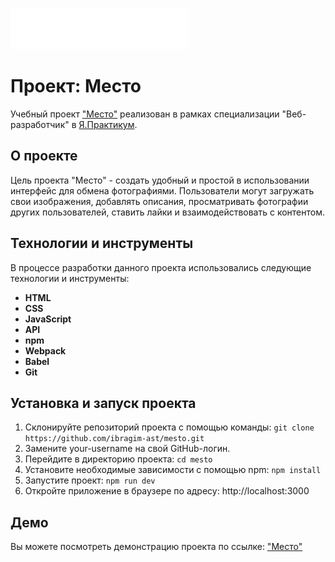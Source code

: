 ![Logo](./src/images/logo.svg)
# Проект: Место

Учебный проект ["Место"](https://ibragim-ast.github.io/mesto/) реализован в рамках специализации "Веб-разработчик" в [Я.Практикум](https://practicum.yandex.ru/).

## О проекте
Цель проекта "Место" - создать удобный и простой в использовании интерфейс для обмена фотографиями. Пользователи могут загружать свои изображения, добавлять описания, просматривать фотографии других пользователей, ставить лайки и взаимодействовать с контентом.

## Технологии и инструменты
В процессе разработки данного проекта использовались следующие технологии и инструменты:
* **HTML**
* **CSS**
* **JavaScript**
* **API**
* **npm**
* **Webpack**
* **Babel**
* **Git**

## Установка и запуск проекта
1. Склонируйте репозиторий проекта с помощью команды: `git clone https://github.com/ibragim-ast/mesto.git`
2. Замените your-username на свой GitHub-логин.
3. Перейдите в директорию проекта: `cd mesto`
4. Установите необходимые зависимости с помощью npm: `npm install`
5. Запустите проект: `npm run dev`
6. Откройте приложение в браузере по адресу: http://localhost:3000

## Демо
Вы можете посмотреть демонстрацию проекта по ссылке: ["Место"](https://ibragim-ast.github.io/mesto/)
